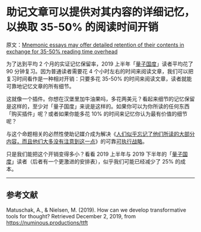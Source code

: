 # 助记文章可以提供对其内容的详细记忆，以换取 35-50% 的阅读时间开销

原文：[Mnemonic essays may offer detailed retention of their contents in exchange for 35-50% reading time overhead](https://notes.andymatuschak.org/z3bWum57HwBPxDJuBNYg3fgNK6tU15QF8srNF)

为了达到平均 2 个月的实证记忆保留率，2019 上半年「[量子国度](https://notes.andymatuschak.org/zDEm83cN4nymHeX89cvZCPVQJ4hyhmsLexyC)」读者平均花了 90 分钟复习。因为普通读者需要花 4 个小时左右的时间来阅读文章，我们可以把复习时间看作是一种相对开销：只要多花 35-50% 的时间来阅读文章，读者就能可靠地记忆文章的所有细节。

这就像一个插件。你想在汉堡里加牛油果吗，多花两美元？看起来细节的记忆保留是这样的，至少对「量子国度」来说是这样的。如果你可以为你所读的任何东西「购买插件」呢？或者如果你能多花 10% 的时间来记忆你认为最有价值的细节呢？

与这个命题相关的必然性使助记媒介成为解决《[人们似乎忘记了他们所读的大部分内容，而且他们大多没有注意到这一点](https://notes.andymatuschak.org/z3d6dFhTA5zTmykZ3zh4Y2vCw3aVbUxRiQQcc)》的可靠[可执行战略](https://notes.andymatuschak.org/z53fk5XwrsnueNDDCq6WNe2VbPhrDGQmmVgNS)。

只是我们能把这个开销变得多小？看看 2019 上半年与 2019 下半年的「[量子国度](https://notes.andymatuschak.org/zDEm83cN4nymHeX89cvZCPVQJ4hyhmsLexyC)」读者（后者有一个更激进的安排表），似乎我们可能已经减少了 25% 的成本。

------

## 参考文献

Matuschak, A., & Nielsen, M. (2019). How can we develop transformative tools for thought? Retrieved December 2, 2019, from https://numinous.productions/ttft

